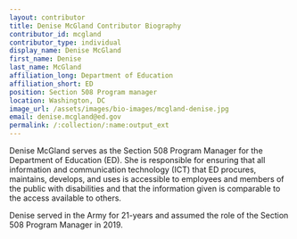 ```yaml
---
layout: contributor
title: Denise McGland Contributor Biography
contributor_id: mcgland
contributor_type: individual
display_name: Denise McGland
first_name: Denise
last_name: McGland
affiliation_long: Department of Education 
affiliation_short: ED
position: Section 508 Program manager
location: Washington, DC 
image_url: /assets/images/bio-images/mcgland-denise.jpg
email: denise.mcgland@ed.gov
permalink: /:collection/:name:output_ext
---
```

Denise McGland serves as the Section 508 Program Manager for the Department of Education (ED). She is responsible for ensuring that all information and communication technology (ICT) that ED procures, maintains, develops, and uses is accessible to employees and members of the public with disabilities and that the information given is comparable to the access available to others.

Denise served in the Army for 21-years and assumed the role of the Section 508 Program Manager in 2019.
